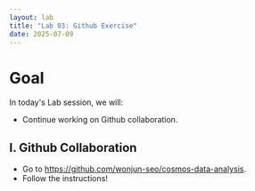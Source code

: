 ```yaml
---
layout: lab
title: "Lab 03: Github Exercise"
date: 2025-07-09
---
```

# Goal

In today's Lab session, we will:

- Continue working on Github collaboration.

## I. Github Collaboration
- Go to <https://github.com/wonjun-seo/cosmos-data-analysis>.
- Follow the instructions!

